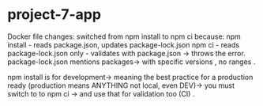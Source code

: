 # project-7-app


Docker file changes:
switched from npm install to npm ci
because:
npm install - reads package.json, updates package-lock.json
npm ci - reads package-lock.json only - validates with package.json -> throws the error.
package-lock.json mentions packages-> with specific versions , no ranges .

npm install is for development-> meaning the best practice for a production ready (production means ANYTHING not local, even DEV)-> you must switch to to npm ci -> and use that for validation too (CI) .